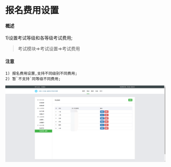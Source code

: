 # 报名费用设置

#### 概述
1)设置考试等级和各等级考试费用;

> 考试模块=>考试设置=>考试费用

#### 注意
    1) 报名费用设置,支持不同级别不同费用;
    2) 暂`不支持`同等级不同费用;

![](../static/img/baoming_admin/ks_money.png)